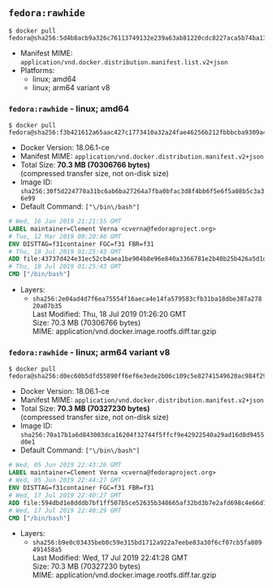 ## `fedora:rawhide`

```console
$ docker pull fedora@sha256:5d4b8acb9a326c76113749132e239a63ab81220cdc8227aca5b74ba133985a6b
```

-	Manifest MIME: `application/vnd.docker.distribution.manifest.list.v2+json`
-	Platforms:
	-	linux; amd64
	-	linux; arm64 variant v8

### `fedora:rawhide` - linux; amd64

```console
$ docker pull fedora@sha256:f3b421612a65aac427c1773410a32a24fae46256b212fbbbcba9309a4d3e9f9c
```

-	Docker Version: 18.06.1-ce
-	Manifest MIME: `application/vnd.docker.distribution.manifest.v2+json`
-	Total Size: **70.3 MB (70306766 bytes)**  
	(compressed transfer size, not on-disk size)
-	Image ID: `sha256:30f5d224770a31bc6ab6ba27264a7fba0bfac3d8f4bb6f5e6f5a08b5c3a36e99`
-	Default Command: `["\/bin\/bash"]`

```dockerfile
# Wed, 16 Jan 2019 21:21:55 GMT
LABEL maintainer=Clement Verna <cverna@fedoraproject.org>
# Tue, 12 Mar 2019 00:20:46 GMT
ENV DISTTAG=f31container FGC=f31 FBR=f31
# Thu, 18 Jul 2019 01:25:43 GMT
ADD file:43737d424e31ec52cb4aea1be904b8e96e840a3366781e2b40b25b426a5d1db2 in / 
# Thu, 18 Jul 2019 01:25:43 GMT
CMD ["/bin/bash"]
```

-	Layers:
	-	`sha256:2e04ad4d7f6ea75554f16aeca4e14fa579583cfb31ba18dbe387a27820a07b35`  
		Last Modified: Thu, 18 Jul 2019 01:26:20 GMT  
		Size: 70.3 MB (70306766 bytes)  
		MIME: application/vnd.docker.image.rootfs.diff.tar.gzip

### `fedora:rawhide` - linux; arm64 variant v8

```console
$ docker pull fedora@sha256:d0ec60b5dfd55890ff6ef6e3ede2b06c109c5e82741549620ac984f297f99b91
```

-	Docker Version: 18.06.1-ce
-	Manifest MIME: `application/vnd.docker.distribution.manifest.v2+json`
-	Total Size: **70.3 MB (70327230 bytes)**  
	(compressed transfer size, not on-disk size)
-	Image ID: `sha256:70a17b1a6d843003dca16204f32744f5ffcf9e42922540a29ad16d8d9455d0e1`
-	Default Command: `["\/bin\/bash"]`

```dockerfile
# Wed, 05 Jun 2019 22:43:26 GMT
LABEL maintainer=Clement Verna <cverna@fedoraproject.org>
# Wed, 05 Jun 2019 22:44:27 GMT
ENV DISTTAG=f31container FGC=f31 FBR=f31
# Wed, 17 Jul 2019 22:40:27 GMT
ADD file:594dbd1e8dddb7bf1ff507b5ce52635b348665af32bd3b7e2afd698c4e66d75b in / 
# Wed, 17 Jul 2019 22:40:29 GMT
CMD ["/bin/bash"]
```

-	Layers:
	-	`sha256:b9e0c03435beb0c59e315bd1712a922a7eebe83a30f6cf07cb5fa809491458a5`  
		Last Modified: Wed, 17 Jul 2019 22:41:28 GMT  
		Size: 70.3 MB (70327230 bytes)  
		MIME: application/vnd.docker.image.rootfs.diff.tar.gzip
